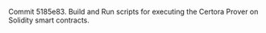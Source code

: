 Commit 5185e83.                    Build and Run scripts for executing the Certora Prover on Solidity smart contracts.